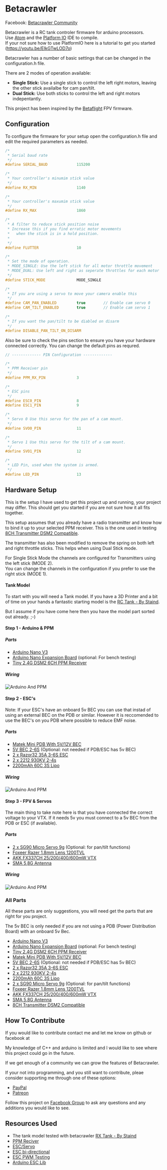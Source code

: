 # Betacrawler

Facebook: [Betacrawler Community](https://www.facebook.com/groups/307432330496662)

Betacrawler is a RC tank controler firmware for arduino processors.  
Use [Atom](https://atom.io/) and the [Platform IO](https://platformio.org/) IDE to compile.  
If your not sure how to use PlatformIO here is a tutorial to get you started (https://youtu.be/EIkGTwLOD7o)

Betacrawler has a number of basic settings that can be changed in the configuration.h file.

There are 2 modes of operation available:
  - __Single Stick:__ Use a single stick to control the left right
            motors, leaving the other stick availalbe for cam pan/tilt.
  - __Dual Stick:__ Use both sticks to control the left and right motors indepentantly.

This project has been inspired by the [Betaflight](https://github.com/betaflight) FPV firmware.

## Configuration

To configure the firmware for your setup open the configuration.h file and edit
the required parameters as needed.

```cpp
/*
 * Serial baud rate
 */
#define SERIAL_BAUD             115200

/*
 * Your controller's minumim stick value
 */
#define RX_MIN                  1140

/*
 * Your controller's maxumim stick value
 */
#define RX_MAX                  1860

/*
 * A filter to reduce stick position noise
 * Increase this if you find erratic motor movements 
 *   when the stick is in a hold position.
 * 
 */
#define FLUTTER                 10

/*
 * Set the mode of operation.
 * MODE_SINGLE: Use the left stick for all motor throttle movement
 * MODE_DUAL: Use left and right as seperate throttles for each motor
 */
#define STICK_MODE              MODE_SINGLE

/*
 * If you are using a servo to move your camera enable this
 */
#define CAM_PAN_ENABLED         true        // Enable cam servo 0
#define CAM_TILT_ENABLED        true        // Enable cam servo 1

/*
 * If you want the pan/tilt to be diabled on disarm
 */
#define DISABLE_PAN_TILT_ON_DISARM
```

Also be sure to check the pins section to ensure you have your hardware connected correctly. 
You can change the default pins as requred.

```cpp
// ------------- PIN Configuration -------------

/*
 * PPM Receiver pin
 */
#define PPM_RX_PIN              3

/*
 * ESC pins
 */
#define ESC0_PIN                8
#define ESC1_PIN                9

/*
 * Servo 0 Use this servo for the pan of a cam mount.
 */
#define SVO0_PIN                11

/*
 * Servo 1 Use this servo for the tilt of a cam mount.
 */
#define SVO1_PIN                12

/*
 * LED Pin, used when the system is armed.
 */
#define LED_PIN                 13
```



## Hardware Setup

This is the setup I have used to get this project up and running, your project may differ. 
This should get you started if you are not sure how it all fits together.

This setup assumes that you already have a radio transmitter and know how to bind it up 
to your selected PPM receiver. This is the one used in testing [8CH Transmitter DSM2 Compatible](https://www.banggood.com/custlink/KGDYcLmCMg).  

The transmitter has also been modified to remove the spring on both left and right throttle sticks. 
This helps when using Dual Stick mode.

For Single Stick Mode the channels are configured for Transmitters using the left stick (MODE 2).   
You can change the channels in the configuration if you prefer to use the right stick (MODE 1).


#### Tank Model

To start with you will need a Tank model. If you have a 3D Printer and a bit of time on your hands
a fantastic starting model is the [RC Tank - By Staind](https://www.thingiverse.com/thing:2414983).

But I assume if you have come here then you have the model part sorted out already. ;-)


#### Step 1 - Arduino & PPM 

##### Parts
  * [Arduino Nano V3](https://www.banggood.com/custlink/mKDyWl3pU3)
  * [Arduino Nano Expansion Board](https://www.banggood.com/custlink/KKmRpavpqC) (optional: For bench testing)
  * [Tiny 2.4G DSM2 6CH PPM Receiver](https://www.banggood.com/custlink/GDmycOmcUI)

##### Wiring

![Arduino And PPM](media/ArduinoPPM.jpg)


#### Step 2 - ESC's

Note: If your ESC's have an onboard 5v BEC you can use that instad of using an external BEC on the PDB or similar.
      However it is reccomended to use the BEC's on you PDB where possible to reduce EMF noise.

##### Parts
  * [Matek Mini PDB With 5V/12V BEC](https://www.banggood.com/custlink/m3vErjGJM1)
  * [5V BEC 2-6S](https://www.banggood.com/custlink/mGDYJO3rfE) (Optional: not needed if PDB/ESC has 5v BEC)
  * [2 x Razor32 35A 3-6S ESC](https://www.banggood.com/custlink/v3GhrL3Jwc)
  * [2 x 2212 930KV 2-4s](https://www.banggood.com/custlink/mK3ypomrfZ)
  * [2200mAh 60C 3S Lipo](https://www.banggood.com/custlink/3GKyWLGtm5)

##### Wiring

![Arduino And PPM](media/ESC_Motor.jpg)



#### Step 3 - FPV & Servos

The main thing to take note here is that you have connected the correct voltage to your VTX.
If it needs 5v you must connect to a 5v BEC from the PDB or ESC (if available).


##### Parts
  * [2 x SG90 Micro Servo 9g](https://www.banggood.com/custlink/DmDRJaGp76) (Optional: for pan/tilt functions)
  * [Foxeer Razer 1.8mm Lens 1200TVL](https://www.banggood.com/custlink/vvDyrOmpu2)
  * [AKK FX337CH 25/200/400/600mW VTX](https://www.banggood.com/custlink/m3mypOGH3m)
  * [SMA 5,8G Antenna](https://www.banggood.com/custlink/vGKRcOGPGc)

##### Wiring

![Arduino And PPM](media/FPV_SERVO.jpg)


### All Parts

All these parts are only suggestions, you will need get the parts that are right for you project.

The 5v BEC is only needed if you are not using a PDB (Power Distribution Board) with an onboard 5v Bec.

  * [Arduino Nano V3](https://www.banggood.com/custlink/mKDyWl3pU3)
  * [Arduino Nano Expansion Board](https://www.banggood.com/custlink/KKmRpavpqC) (optional: For bench testing)
  * [Tiny 2.4G DSM2 6CH PPM Receiver](https://www.banggood.com/custlink/GDmycOmcUI)
  * [Matek Mini PDB With 5V/12V BEC](https://www.banggood.com/custlink/m3vErjGJM1)
  * [5V BEC 2-6S](https://www.banggood.com/custlink/mGDYJO3rfE) (Optional: not needed if PDB/ESC has 5v BEC)
  * [2 x Razor32 35A 3-6S ESC](https://www.banggood.com/custlink/v3GhrL3Jwc)
  * [2 x 2212 930KV 2-4s](https://www.banggood.com/custlink/mK3ypomrfZ)
  * [2200mAh 60C 3S Lipo](https://www.banggood.com/custlink/3GKyWLGtm5)
  * [2 x SG90 Micro Servo 9g](https://www.banggood.com/custlink/DmDRJaGp76) (Optional: for pan/tilt functions)
  * [Foxeer Razer 1.8mm Lens 1200TVL](https://www.banggood.com/custlink/vvDyrOmpu2)
  * [AKK FX337CH 25/200/400/600mW VTX](https://www.banggood.com/custlink/m3mypOGH3m)
  * [SMA 5,8G Antenna](https://www.banggood.com/custlink/vGKRcOGPGc)
  * [8CH Transmitter DSM2 Compatible](https://www.banggood.com/custlink/KGDYcLmCMg)



## How To Contribute

If you would like to contribute contact me and let me know on github or facebook at 

My knowledge of C++ and arduino is limited and I would like to see where this project could go in the future.

If we get enough of a community we can grow the features of Betacrawler.

If your not into programming, and you still want to contribute, pleae consider supporting me through one of these options:

  * [PayPal](https://www.paypal.com/paypalme/tropotek)
  * [Patreon](https://www.patreon.com/tropotek)

Follow this project on [Facebook Group](https://www.facebook.com/groups/307432330496662) to ask any questions and any additions you would like to see.


## Resources Used
  - The tank model tested with betacrawler [RX Tank - By Staind](https://www.thingiverse.com/thing:2414983)
  - [PPM Reciver](https://github.com/Nikkilae/PPM-reader)
  - [ESC/Servo](https://www.instructables.com/id/ESC-Programming-on-Arduino-Hobbyking-ESC/)
  - [ESC bi-directional](https://www.youtube.com/watch?v=jBr-ZLMt4W4)
  - [ESC PWM Testing](https://github.com/MikeysLab/BrushlessESCviaPWM/blob/master/EscPWMTesting/EscPWMTesting.ino)
  - [Arduino ESC Lib](https://www.robotshop.com/community/blog/show/rc-speed-controller-esc-arduino-library)



